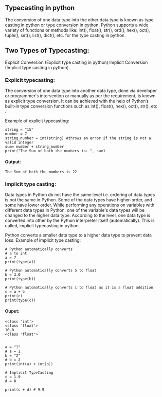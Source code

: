  ## Typecasting in python
 The conversion of one data type into the other data type is known as type casting in python or type conversion in python.
 Python supports a wide variety of functions or methods like: int(), float(), str(), ord(), hex(), oct(), tuple(), set(), list(), dict(), etc. for the type casting in python.

## Two Types of Typecasting:
Explicit Conversion (Explicit type casting in python)
Implicit Conversion (Implicit type casting in python).

### Explicit typecasting:
The conversion of one data type into another data type, done via developer or programmer's intervention or manually as per the requirement, is known as explicit type conversion.
It can be achieved with the help of Python’s built-in type conversion functions such as int(), float(), hex(), oct(), str(), etc .

Example of explicit typecasting:
```
string = "15"
number = 7
string_number = int(string) #throws an error if the string is not a valid integer
sum= number + string_number
print("The Sum of both the numbers is: ", sum)
```
#### Output:
```The Sum of both the numbers is 22```

### Implicit type casting:
Data types in Python do not have the same level i.e. ordering of data types is not the same in Python. Some of the data types have higher-order, and some have lower order. While performing any operations on variables with different data types in Python, one of the variable's data types will be changed to the higher data type. According to the level, one data type is converted into other by the Python interpreter itself (automatically). This is called, implicit typecasting in python.

Python converts a smaller data type to a higher data type to prevent data loss.
Example of implicit type casting:
```
# Python automatically converts
# a to int
a = 7
print(type(a))
 
# Python automatically converts b to float
b = 3.0
print(type(b))
 
# Python automatically converts c to float as it is a float addition
c = a + b
print(c)
print(type(c))
```
#### Ouput:
```
<class 'int'>
<class 'float'>
10.0
<class 'float'>
```

```

a = "1"
# a = 1
b = "2"
# b = 2
print(int(a) + int(b))

# Implicit TypeCasting
c = 1.9
d = 8

print(c + d) # 9.9
```
